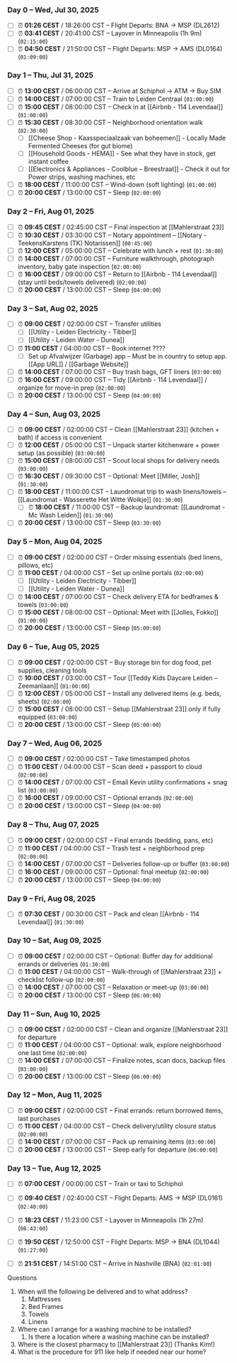 ### Day 0 – Wed, Jul 30, 2025
- [ ] ⏰ **01:26 CEST** / 18:26:00 CST – Flight Departs: BNA → MSP (DL2612)
- [ ] ⏰ **03:41 CEST** / 20:41:00 CST – Layover in Minneapolis (1h 9m) (`02:15:00`)
- [ ] ⏰ **04:50 CEST** / 21:50:00 CST – Flight Departs: MSP → AMS (DL0164) (`01:09:00`)

### Day 1 – Thu, Jul 31, 2025
- [ ] ⏰ **13:00 CEST** / 06:00:00 CST – Arrive at Schiphol → ATM → Buy SIM
- [ ] ⏰ **14:00 CEST** / 07:00:00 CST – Train to Leiden Centraal (`01:00:00`)
- [ ] ⏰ **15:00 CEST** / 08:00:00 CST – Check in at [[Airbnb - 114 Levendaal]] (`01:00:00`)
- [ ] ⏰ **15:30 CEST** / 08:30:00 CST – Neighborhood orientation walk (`02:30:00`)
	- [ ] [[Cheese Shop - Kaasspeciaalzaak van boheemen]] - Locally Made Fermented Cheeses (for gut biome)
	- [ ] [[Household Goods - HEMA]] - See what they have in stock, get instant coffee 
	- [ ] [[Electronics & Appliances - Coolblue – Breestraat]] - Check it out for Power strips, washing machines, etc
- [ ] ⏰ **18:00 CEST** / 11:00:00 CST – Wind-down (soft lighting) (`01:00:00`)
- [ ] ⏰ **20:00 CEST** / 13:00:00 CST – Sleep (`02:00:00`)

### Day 2 – Fri, Aug 01, 2025
- [ ] ⏰ **09:45 CEST** / 02:45:00 CST – Final inspection at [[Mahlerstraat 23]]
- [ ] ⏰ **10:30 CEST** / 03:30:00 CST – Notary appointment – [[Notary - TeekensKarstens (TK) Notarissen]] (`00:45:00`)
- [ ] ⏰ **12:00 CEST** / 05:00:00 CST – Celebrate with lunch + rest (`01:30:00`)
- [ ] ⏰ **14:00 CEST** / 07:00:00 CST – Furniture walkthrough, photograph inventory, baby gate inspection (`02:00:00`)
- [ ] ⏰ **16:00 CEST** / 09:00:00 CST – Return to [[Airbnb - 114 Levendaal]] (stay until beds/towels delivered) (`02:00:00`)
- [ ] ⏰ **20:00 CEST** / 13:00:00 CST – Sleep (`04:00:00`)

### Day 3 – Sat, Aug 02, 2025
- [ ] ⏰ **09:00 CEST** / 02:00:00 CST – Transfer utilities  
  - [ ] [[Utility - Leiden Electricity - Tibber]]  
  - [ ] [[Utility - Leiden Water - Dunea]]
- [ ] ⏰ **11:00 CEST** / 04:00:00 CST – Book internet ????  
  - [ ] Set up Afvalwijzer (Garbage) app – Must be in country to setup app. [[App URL]] / [[Garbage Website]]
- [ ] ⏰ **14:00 CEST** / 07:00:00 CST – Buy trash bags, GFT liners (`03:00:00`)
- [ ] ⏰ **16:00 CEST** / 09:00:00 CST – Tidy [[Airbnb - 114 Levendaal]] / organize for move-in prep (`02:00:00`)
- [ ] ⏰ **20:00 CEST** / 13:00:00 CST – Sleep (`04:00:00`)

### Day 4 – Sun, Aug 03, 2025
- [ ] ⏰ **09:00 CEST** / 02:00:00 CST – Clean [[Mahlerstraat 23]] (kitchen + bath) if access is convenient
- [ ] ⏰ **12:00 CEST** / 05:00:00 CST – Unpack starter kitchenware + power setup (as possible) (`03:00:00`)
- [ ] ⏰ **15:00 CEST** / 08:00:00 CST – Scout local shops for delivery needs (`03:00:00`)
- [ ] ⏰ **16:30 CEST** / 09:30:00 CST – Optional: Meet [[Miller, Josh]] (`01:30:00`)
- [ ] ⏰ **18:00 CEST** / 11:00:00 CST – Laundromat trip to wash linens/towels – [[Laundromat - Wasserette Het Witte Wolkje]] (`01:30:00`)
	- [ ] ⏰ **18:00 CEST** / 11:00:00 CST – Backup laundromat: [[Laundromat - Mc Wash Leiden]] (`01:30:00`)
- [ ] ⏰ **20:00 CEST** / 13:00:00 CST – Sleep (`03:30:00`)

### Day 5 – Mon, Aug 04, 2025
- [ ] ⏰ **09:00 CEST** / 02:00:00 CST – Order missing essentials (bed linens, pillows, etc)
- [ ] ⏰ **11:00 CEST** / 04:00:00 CST – Set up online portals (`02:00:00`) 
	- [ ] [[Utility - Leiden Electricity - Tibber]] 
	- [ ] [[Utility - Leiden Water - Dunea]] 
- [ ] ⏰ **14:00 CEST** / 07:00:00 CST – Check delivery ETA for bedframes & towels (`03:00:00`)
- [ ] ⏰ **15:00 CEST** / 08:00:00 CST – Optional: Meet with [[Jolles, Fokko]] (`01:00:00`)
- [ ] ⏰ **20:00 CEST** / 13:00:00 CST – Sleep (`05:00:00`)

### Day 6 – Tue, Aug 05, 2025
- [ ] ⏰ **09:00 CEST** / 02:00:00 CST – Buy storage bin for dog food, pet supplies, cleaning tools
- [ ] ⏰ **10:00 CEST** / 03:00:00 CST – Tour [[Teddy Kids Daycare Leiden – Zeemanlaan]] (`01:00:00`)
- [ ] ⏰ **12:00 CEST** / 05:00:00 CST – Install any delivered items (e.g. beds, sheets) (`02:00:00`)
- [ ] ⏰ **15:00 CEST** / 08:00:00 CST – Setup [[Mahlerstraat 23]] only if fully equipped (`03:00:00`)
- [ ] ⏰ **20:00 CEST** / 13:00:00 CST – Sleep (`05:00:00`)

### Day 7 – Wed, Aug 06, 2025
- [ ] ⏰ **09:00 CEST** / 02:00:00 CST – Take timestamped photos
- [ ] ⏰ **11:00 CEST** / 04:00:00 CST – Scan deed + passport to cloud (`02:00:00`)
- [ ] ⏰ **14:00 CEST** / 07:00:00 CST – Email Kevin utility confirmations + snag list (`03:00:00`)
- [ ] ⏰ **16:00 CEST** / 09:00:00 CST – Optional errands (`02:00:00`)
- [ ] ⏰ **20:00 CEST** / 13:00:00 CST – Sleep (`04:00:00`)

### Day 8 – Thu, Aug 07, 2025
- [ ] ⏰ **09:00 CEST** / 02:00:00 CST – Final errands (bedding, pans, etc)
- [ ] ⏰ **11:00 CEST** / 04:00:00 CST – Trash test + neighborhood prep (`02:00:00`)
- [ ] ⏰ **14:00 CEST** / 07:00:00 CST – Deliveries follow-up or buffer (`03:00:00`)
- [ ] ⏰ **16:00 CEST** / 09:00:00 CST – Optional: final meetup (`02:00:00`)
- [ ] ⏰ **20:00 CEST** / 13:00:00 CST – Sleep (`04:00:00`)

### Day 9 – Fri, Aug 08, 2025
- [ ] ⏰ **07:30 CEST** / 00:30:00 CST – Pack and clean [[Airbnb - 114 Levendaal]] (`01:30:00`)

### Day 10 – Sat, Aug 09, 2025
- [ ] ⏰ **09:00 CEST** / 02:00:00 CST – Optional: Buffer day for additional errands or deliveries (`01:30:00`)
- [ ] ⏰ **11:00 CEST** / 04:00:00 CST – Walk-through of [[Mahlerstraat 23]] + checklist follow-up (`02:00:00`)
- [ ] ⏰ **14:00 CEST** / 07:00:00 CST – Relaxation or meet-up (`03:00:00`)
- [ ] ⏰ **20:00 CEST** / 13:00:00 CST – Sleep (`06:00:00`)

### Day 11 – Sun, Aug 10, 2025
- [ ] ⏰ **09:00 CEST** / 02:00:00 CST – Clean and organize [[Mahlerstraat 23]] for departure
- [ ] ⏰ **11:00 CEST** / 04:00:00 CST – Optional: walk, explore neighborhood one last time (`02:00:00`)
- [ ] ⏰ **14:00 CEST** / 07:00:00 CST – Finalize notes, scan docs, backup files (`03:00:00`)
- [ ] ⏰ **20:00 CEST** / 13:00:00 CST – Sleep (`06:00:00`)

### Day 12 – Mon, Aug 11, 2025
- [ ] ⏰ **09:00 CEST** / 02:00:00 CST – Final errands: return borrowed items, last purchases
- [ ] ⏰ **11:00 CEST** / 04:00:00 CST – Check delivery/utility closure status (`02:00:00`)
- [ ] ⏰ **14:00 CEST** / 07:00:00 CST – Pack up remaining items (`03:00:00`)
- [ ] ⏰ **20:00 CEST** / 13:00:00 CST – Sleep early for departure (`06:00:00`)

### Day 13 – Tue, Aug 12, 2025
- [ ] ⏰ **07:00 CEST** / 00:00:00 CST – Train or taxi to Schiphol
- [ ] ⏰ **09:40 CEST** / 02:40:00 CST – Flight Departs: AMS → MSP (DL0161) (`02:40:00`)
- [ ] ⏰ **18:23 CEST** / 11:23:00 CST – Layover in Minneapolis (1h 27m) (`08:43:00`)
- [ ] ⏰ **19:50 CEST** / 12:50:00 CST – Flight Departs: MSP → BNA (DL1044) (`01:27:00`)
- [ ] ⏰ **21:51 CEST** / 14:51:00 CST – Arrive in Nashville (BNA) (`02:01:00`)


Questions
1. When will the following be delivered and to what address?
	1. Mattresses
	2. Bed Frames 
	3. Towels
	4. Linens
2. Where can I arrange for a washing machine to be installed?
	1. Is there a location where a washing machine can be installed? 
3. Where is the closest pharmacy to [[Mahlerstraat 23]] (Thanks Kim!)
4. What is the procedure for 911 like help if needed near our home? 